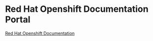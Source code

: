 <!-- TITLE: Documentation Links -->
<!-- SUBTITLE: A place to put all of the various links to documentation that are given to me. -->

# Red Hat Openshift Documentation Portal
[Red Hat Openshift Documentation](https://access.redhat.com/documentation/en-us/openshift_container_platform/3.9/)